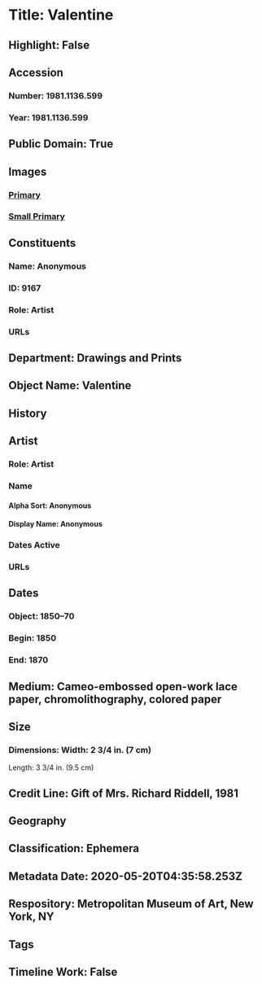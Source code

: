 # Title: Valentine
## Highlight: False
## Accession
### Number: 1981.1136.599
### Year: 1981.1136.599
## Public Domain: True
## Images
### [Primary](https://images.metmuseum.org/CRDImages/dp/original/DP886088.jpg)
### [Small Primary](https://images.metmuseum.org/CRDImages/dp/web-large/DP886088.jpg)
## Constituents
### Name: Anonymous
### ID: 9167
### Role: Artist
### URLs
## Department: Drawings and Prints
## Object Name: Valentine
## History
## Artist
### Role: Artist
### Name
#### Alpha Sort: Anonymous
#### Display Name: Anonymous
### Dates Active
### URLs
## Dates
### Object: 1850–70
### Begin: 1850
### End: 1870
## Medium: Cameo-embossed  open-work lace paper, chromolithography, colored paper
## Size
### Dimensions: Width: 2 3/4 in. (7 cm)
Length: 3 3/4 in. (9.5 cm)
## Credit Line: Gift of Mrs. Richard Riddell, 1981
## Geography
## Classification: Ephemera
## Metadata Date: 2020-05-20T04:35:58.253Z
## Respository: Metropolitan Museum of Art, New York, NY
## Tags
## Timeline Work: False